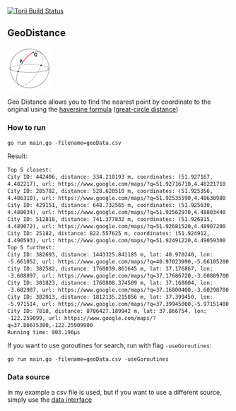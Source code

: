[![Torii Build Status](https://circleci.com/gh/pcherednichenko/geoDistance.png?circle-token=b18fdca0e536d760d3faef3906e2cbbba7500ef1 "Geo Distance Build Status")](https://circleci.com/gh/pcherednichenko/geoDistance)

## GeoDistance 

![geo logo](/github/logo.png)

Geo Distance allows you to find the nearest point by coordinate to the original using the [haversine formula](https://en.wikipedia.org/wiki/Haversine_formula) ([great-circle distance](https://en.wikipedia.org/wiki/Great-circle_distance))

### How to run

```
go run main.go -filename=geoData.csv
```
Result:
```
Top 5 closest:
City ID: 442406, distance: 334.210193 m, coordinates: (51.927167, 4.482217), url: https://www.google.com/maps/?q=51.92716710,4.48221710
City ID: 285782, distance: 528.620510 m, coordinates: (51.925356, 4.486310), url: https://www.google.com/maps/?q=51.92535590,4.48630980
City ID: 429151, distance: 648.732565 m, coordinates: (51.925630, 4.488034), url: https://www.google.com/maps/?q=51.92562970,4.48803440
City ID: 512818, distance: 741.377832 m, coordinates: (51.926815, 4.489072), url: https://www.google.com/maps/?q=51.92681520,4.48907200
City ID: 25182, distance: 822.557625 m, coordinates: (51.924912, 4.490593), url: https://www.google.com/maps/?q=51.92491220,4.49059300
Top 5 furthest:
City ID: 382693, distance: 1443325.841185 m, lat: 40.970240, lon: -5.661052, url: https://www.google.com/maps/?q=40.97023990,-5.66105200
City ID: 382582, distance: 1760039.861645 m, lat: 37.176867, lon: -3.608897, url: https://www.google.com/maps/?q=37.17686720,-3.60889700
City ID: 381823, distance: 1760808.374509 m, lat: 37.168004, lon: -3.602987, url: https://www.google.com/maps/?q=37.16800400,-3.60298700
City ID: 382013, distance: 1812135.215856 m, lat: 37.399450, lon: -5.971514, url: https://www.google.com/maps/?q=37.39945000,-5.97151400
City ID: 7818, distance: 8786427.189942 m, lat: 37.866754, lon: -122.259099, url: https://www.google.com/maps/?q=37.86675380,-122.25909900
Running time: 903.196µs
```

If you want to use goroutines for search, run with flag `-useGoroutines`:
```
go run main.go -filename=geoData.csv -useGoroutines
```

### Data source

In my example a csv file is used, but if you want to use a different source, simply use the [data interface](/geo/data/data_interface.go)